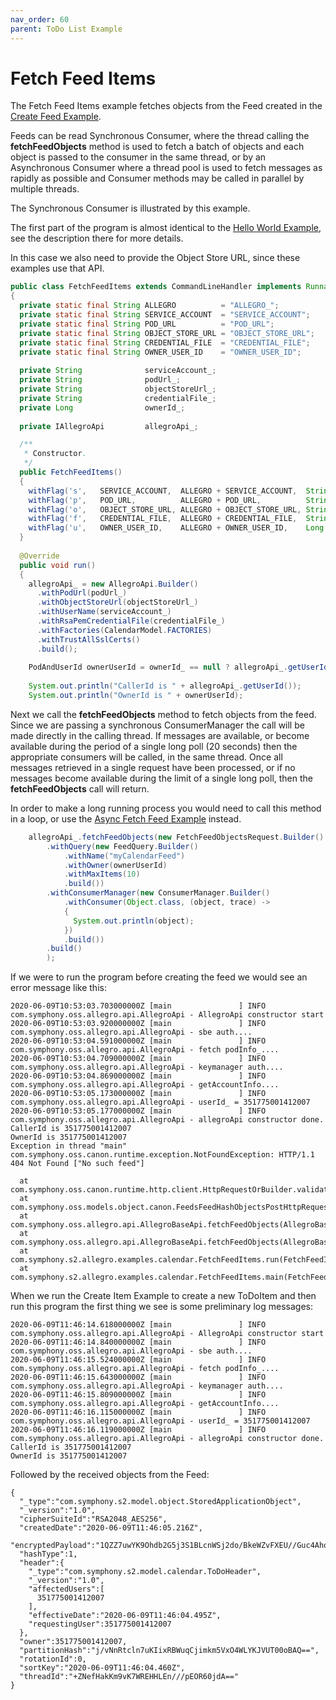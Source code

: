 ```yaml
---
nav_order: 60
parent: ToDo List Example
---
```

# Fetch Feed Items

The Fetch Feed Items example fetches objects from the Feed created in the [Create Feed Example](/CreateFeed.html).

Feeds can be read Synchronous Consumer, where the thread calling the **fetchFeedObjects** method is used to fetch a 
batch of objects and each object is passed to the consumer in the same thread,
or by an Asynchronous Consumer where a thread pool is used to fetch messages as rapidly as possible and Consumer methods
may be called in parallel by multiple threads.

The Synchronous Consumer is illustrated by this example.

The first part of the program is almost identical to the [Hello World Example](/HelloWorld.html), see the description
there for more details.

In this case we also need to provide the Object Store URL, since these examples use that API.

```java
public class FetchFeedItems extends CommandLineHandler implements Runnable
{
  private static final String ALLEGRO          = "ALLEGRO_";
  private static final String SERVICE_ACCOUNT  = "SERVICE_ACCOUNT";
  private static final String POD_URL          = "POD_URL";
  private static final String OBJECT_STORE_URL = "OBJECT_STORE_URL";
  private static final String CREDENTIAL_FILE  = "CREDENTIAL_FILE";
  private static final String OWNER_USER_ID    = "OWNER_USER_ID";
  
  private String              serviceAccount_;
  private String              podUrl_;
  private String              objectStoreUrl_;
  private String              credentialFile_;
  private Long                ownerId_;
  
  private IAllegroApi         allegroApi_;

  /**
   * Constructor.
   */
  public FetchFeedItems()
  {
    withFlag('s',   SERVICE_ACCOUNT,  ALLEGRO + SERVICE_ACCOUNT,  String.class,   false, true,   (v) -> serviceAccount_       = v);
    withFlag('p',   POD_URL,          ALLEGRO + POD_URL,          String.class,   false, true,   (v) -> podUrl_               = v);
    withFlag('o',   OBJECT_STORE_URL, ALLEGRO + OBJECT_STORE_URL, String.class,   false, true,   (v) -> objectStoreUrl_       = v);
    withFlag('f',   CREDENTIAL_FILE,  ALLEGRO + CREDENTIAL_FILE,  String.class,   false, true,   (v) -> credentialFile_       = v);
    withFlag('u',   OWNER_USER_ID,    ALLEGRO + OWNER_USER_ID,    Long.class,     false, false,  (v) -> ownerId_              = v);
  }
  
  @Override
  public void run()
  {
    allegroApi_ = new AllegroApi.Builder()
      .withPodUrl(podUrl_)
      .withObjectStoreUrl(objectStoreUrl_)
      .withUserName(serviceAccount_)
      .withRsaPemCredentialFile(credentialFile_)
      .withFactories(CalendarModel.FACTORIES)
      .withTrustAllSslCerts()
      .build();
    
    PodAndUserId ownerUserId = ownerId_ == null ? allegroApi_.getUserId() : PodAndUserId.newBuilder().build(ownerId_);
    
    System.out.println("CallerId is " + allegroApi_.getUserId());
    System.out.println("OwnerId is " + ownerUserId);
```

Next we call the **fetchFeedObjects** method to fetch objects from the feed. Since we are passing a synchronous ConsumerManager
the call will be made directly in the calling thread. If messages are available, or become available during the period of a single
long poll (20 seconds) then the appropriate consumers will be called, in the same thread. Once all messages retrieved in
a single request have been processed, or if no messages become available during the limit of a single long poll, then the
**fetchFeedObjects** call will return.

In order to make a long running process you would need to call this method in a loop, or use the 
[Async Fetch Feed Example](/AsyncFetchFeed.html) instead.

```java
    allegroApi_.fetchFeedObjects(new FetchFeedObjectsRequest.Builder()
        .withQuery(new FeedQuery.Builder()
            .withName("myCalendarFeed")
            .withOwner(ownerUserId)
            .withMaxItems(10)
            .build())
        .withConsumerManager(new ConsumerManager.Builder()
            .withConsumer(Object.class, (object, trace) ->
            {
              System.out.println(object);
            })
            .build())
        .build()
        );
```

If we were to run the program before creating the feed we would see an error message like this:


```
2020-06-09T10:53:03.703000000Z [main               ] INFO  com.symphony.oss.allegro.api.AllegroApi - AllegroApi constructor start
2020-06-09T10:53:03.920000000Z [main               ] INFO  com.symphony.oss.allegro.api.AllegroApi - sbe auth....
2020-06-09T10:53:04.591000000Z [main               ] INFO  com.symphony.oss.allegro.api.AllegroApi - fetch podInfo_....
2020-06-09T10:53:04.709000000Z [main               ] INFO  com.symphony.oss.allegro.api.AllegroApi - keymanager auth....
2020-06-09T10:53:04.869000000Z [main               ] INFO  com.symphony.oss.allegro.api.AllegroApi - getAccountInfo....
2020-06-09T10:53:05.173000000Z [main               ] INFO  com.symphony.oss.allegro.api.AllegroApi - userId_ = 351775001412007
2020-06-09T10:53:05.177000000Z [main               ] INFO  com.symphony.oss.allegro.api.AllegroApi - allegroApi constructor done.
CallerId is 351775001412007
OwnerId is 351775001412007
Exception in thread "main" com.symphony.oss.canon.runtime.exception.NotFoundException: HTTP/1.1 404 Not Found ["No such feed"]

  at com.symphony.oss.canon.runtime.http.client.HttpRequestOrBuilder.validateResponse(HttpRequestOrBuilder.java:79)
  at com.symphony.oss.models.object.canon.FeedsFeedHashObjectsPostHttpRequest.execute(FeedsFeedHashObjectsPostHttpRequest.java:141)
  at com.symphony.oss.allegro.api.AllegroBaseApi.fetchFeedObjects(AllegroBaseApi.java:623)
  at com.symphony.oss.allegro.api.AllegroBaseApi.fetchFeedObjects(AllegroBaseApi.java:558)
  at com.symphony.s2.allegro.examples.calendar.FetchFeedItems.run(FetchFeedItems.java:80)
  at com.symphony.s2.allegro.examples.calendar.FetchFeedItems.main(FetchFeedItems.java:107)
```

When we run the Create Item Example to create a new ToDoItem and then run this program the first thing we see is some preliminary log messages:


```
2020-06-09T11:46:14.618000000Z [main               ] INFO  com.symphony.oss.allegro.api.AllegroApi - AllegroApi constructor start
2020-06-09T11:46:14.840000000Z [main               ] INFO  com.symphony.oss.allegro.api.AllegroApi - sbe auth....
2020-06-09T11:46:15.524000000Z [main               ] INFO  com.symphony.oss.allegro.api.AllegroApi - fetch podInfo_....
2020-06-09T11:46:15.643000000Z [main               ] INFO  com.symphony.oss.allegro.api.AllegroApi - keymanager auth....
2020-06-09T11:46:15.809000000Z [main               ] INFO  com.symphony.oss.allegro.api.AllegroApi - getAccountInfo....
2020-06-09T11:46:16.115000000Z [main               ] INFO  com.symphony.oss.allegro.api.AllegroApi - userId_ = 351775001412007
2020-06-09T11:46:16.119000000Z [main               ] INFO  com.symphony.oss.allegro.api.AllegroApi - allegroApi constructor done.
CallerId is 351775001412007
OwnerId is 351775001412007
```
Followed by the received objects from the Feed:

```
{
  "_type":"com.symphony.s2.model.object.StoredApplicationObject",
  "_version":"1.0",
  "cipherSuiteId":"RSA2048_AES256",
  "createdDate":"2020-06-09T11:46:05.216Z",
  "encryptedPayload":"1QZZ7uwYK9Ohdb2G5j3S1BLcnWSj2do/BkeWZvFXEU//Guc4AhoyXfVOhksDq0EMYpknpGhVGvU+SOA8AwPrjhrZZ5KCK2bHuX41wpJKu+bnd1zyWG/uYAwx3dV1hcVPal1R4g0sk04kwL2FcQ8y5l7A+/byO0oMvYr/+i3lKRslNMjDkVabGIXse4hMM+hY8U5mGdkFZZCHDf+TojiK3nET7iaVwd2cT+EzjYskIAVq5nu5zxRS7j7gRNA/Wej5EvvJNP4yihua+KjoY3kgBKntjVwicjbGTr0F4YXfB7L2oohCqZ+NpCJHeAfT6DOtycDU52u3iXvmXlZh93WfvZjVWf2CMpYkCOQpJbAb6VjzBbZ28vPqq9dfULjlDjTJbB55zVNfSBv3q6sLqXL+OEMUxZTtXz3lKyO6TGPu0cjdCSBxGgrGyHWs7UMG7FIhgJUNoZu8O63MXggnExsKC3jy7sEvnT+GQUgPWvY=",
  "hashType":1,
  "header":{
    "_type":"com.symphony.s2.model.calendar.ToDoHeader",
    "_version":"1.0",
    "affectedUsers":[
      351775001412007
    ],
    "effectiveDate":"2020-06-09T11:46:04.495Z",
    "requestingUser":351775001412007
  },
  "owner":351775001412007,
  "partitionHash":"j/vNnRtcln7uKIixRBWuqCjimkm5VxO4WLYKJVUT00oBAQ==",
  "rotationId":0,
  "sortKey":"2020-06-09T11:46:04.460Z",
  "threadId":"+ZNefHakKm9vK7WREHHLEn///pEOR60jdA=="
}
```
